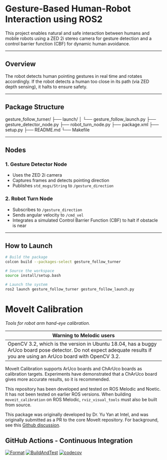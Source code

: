 # Gesture-Based Human-Robot Interaction using ROS2

This project enables natural and safe interaction between humans and mobile robots using a ZED 2i stereo camera for gesture detection and a control barrier function (CBF) for dynamic human avoidance.

---

##  Overview

The robot detects human pointing gestures in real time and rotates accordingly. If the robot detects a human too close in its path (via ZED depth sensing), it halts to ensure safety.

---

##  Package Structure

gesture_follow_turner/
├── launch/
│ └── gesture_follow_launch.py
├── gesture_detector_node.py
├── robot_turn_node.py
├── package.xml
├── setup.py
├── README.md
└── Makefile


---

## Nodes

### 1. Gesture Detector Node
- Uses the ZED 2i camera
- Captures frames and detects pointing direction
- Publishes `std_msgs/String` to `/gesture_direction`

### 2. Robot Turn Node
- Subscribes to `/gesture_direction`
- Sends angular velocity to `/cmd_vel`
- Integrates a simulated Control Barrier Function (CBF) to halt if obstacle is near

---

##  How to Launch

```bash
# Build the package
colcon build --packages-select gesture_follow_turner

# Source the workspace
source install/setup.bash

# Launch the system
ros2 launch gesture_follow_turner gesture_follow_launch.py
```

# MoveIt Calibration

*Tools for robot arm hand-eye calibration.*

| **Warning to Melodic users** |
| --- |
| OpenCV 3.2, which is the version in Ubuntu 18.04, has a buggy ArUco board pose detector. Do not expect adequate results if you are using an ArUco board with OpenCV 3.2. |

MoveIt Calibration supports ArUco boards and ChArUco boards as calibration targets. Experiments have demonstrated that a
ChArUco board gives more accurate results, so it is recommended.

This repository has been developed and tested on ROS Melodic and Noetic. It has not been tested on earlier ROS versions.
When building `moveit_calibration` on ROS Melodic, `rviz_visual_tools` must also be built from source.

This package was originally developed by Dr. Yu Yan at Intel, and was originally submitted as a PR to the core MoveIt
repository. For background, see this [Github discussion](https://github.com/ros-planning/moveit/issues/1070).

## GitHub Actions - Continuous Integration

[![Format](https://github.com/ros-planning/moveit_calibration/actions/workflows/format.yaml/badge.svg?branch=master)](https://github.com/ros-planning/moveit_calibration/actions/workflows/format.yaml?branch=master)
[![BuildAndTest](https://github.com/ros-planning/moveit_calibration/actions/workflows/ci.yaml/badge.svg?branch=master)](https://github.com/ros-planning/moveit_calibration/actions/workflows/ci.yaml?branch=master)
[![codecov](https://codecov.io/gh/ros-planning/moveit_calibration/branch/master/graph/badge.svg?token=W7uHKcY0ly)](https://codecov.io/gh/ros-planning/moveit_calibration)
